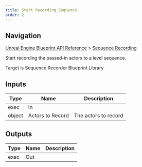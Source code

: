```yaml
---
title: Start Recording Sequence
order: 2
---
```

## Navigation

[Unreal Engine Blueprint API Reference](https://dev.epicgames.com/documentation/en-us/unreal-engine/BlueprintAPI) > [Sequence Recording](https://dev.epicgames.com/documentation/en-us/unreal-engine/BlueprintAPI/SequenceRecording)

Start recording the passed-in actors to a level sequence.

Target is Sequence Recorder Blueprint Library

## Inputs

| Type | Name | Description |
| --- | --- | --- |
| exec | In |  |
| object | Actors to Record | The actors to record |

## Outputs

| Type | Name | Description |
| --- | --- | --- |
| exec | Out |  |
